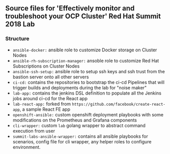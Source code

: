 ## Source files for 'Effectively monitor and troubleshoot your OCP Cluster' Red Hat Summit 2018 Lab

### Structure

  - `ansible-docker:` ansible role to customize Docker storage on Cluster Nodes
  - `ansible-rh-subscription-manager:` ansoble role to customize Red Hat Subscriptions on Cluster Nodes
  - `ansible-ssh-setup:` ansible role to setup ssh keys and ssh trust from the bastion server onto all other servers
  - `ci-cd:` contains the repositories to bootstrap the ci-cd Pipelines that will trigger builds and deployments during the lab for "noise maker"
  - `lab-app:` contains the jenkins DSL definition to populate all the Jenkins jobs around ci-cd for the React app
  - `lab-react-app:` forked from `https://github.com/facebook/create-react-app`, a sample React FE app
  - `openshift-ansible:` custom openshift deployment playbooks with some modifications on the Prometheus and Grafana components
  - `cli-wrapper:` custom `lab` golang wrapper to abstract command execution from user
  - `summit-labs-ansible-wrapper:` contains all ansible playbooks for scenarios, config file for cli wrapper, any helper roles to configure environment. 